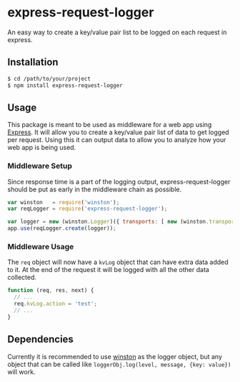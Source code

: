 # express-request-logger

An easy way to create a key/value pair list to be logged on each request in express.

## Installation

```` bash
$ cd /path/to/your/project
$ npm install express-request-logger
````

## Usage

This package is meant to be used as middleware for a web app using [Express](http://expressjs.com/). It will allow you to create a key/value pair list of data to get logged per request. Using this it can output data to allow you to analyze how your web app is being used.

### Middleware Setup

Since response time is a part of the logging output, express-request-logger should be put as early in the middleware chain as possible.

```` javascript
var winston   = require('winston');
var reqLogger = require('express-request-logger');

var logger = new (winston.Logger)({ transports: [ new (winston.transports.Console)() ] });
app.use(reqLogger.create(logger));
````

### Middleware Usage

The `req` object will now have a `kvLog` object that can have extra data added to it. At the end of the request it will be logged with all the other data collected.

```` javascript
function (req, res, next) {
  // ...
  req.kvLog.action = 'test';
  // ...
}
````

## Dependencies

Currently it is recommended to use [winston](https://github.com/flatiron/winston) as the logger object, but any object that can be called like `loggerObj.log(level, message, {key: value})` will work.
